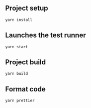 ## Project setup
```
yarn install
```
## Launches the test runner
```
yarn start
```
## Project build
```
yarn build
```
## Format code
```
yarn prettier
```